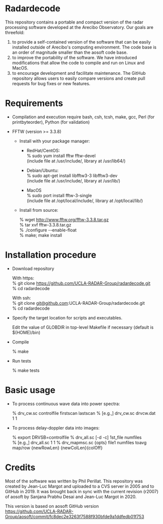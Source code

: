 # Radardecode

This repository contains a portable and compact version of the radar processing software developed at the Arecibo Observatory.  Our goals are threefold:

1. to provide a self-contained version of the software that can be easily installed outside of Arecibo's computing environment.  The code base is an order of magnitude smaller than the aosoft code base.  
2. to improve the portability of the software.  We have introduced modifications that allow the code to compile and run on Linux and MacOS.  
3. to encourage development and facilitate maintenance.  The GitHub repository allows users to easily compare versions and create pull requests for bug fixes or new features.  


# Requirements

- Compilation and execution require bash, csh, tcsh, make, gcc, Perl (for printbyteorder), Python (for validation)
  
- FFTW (version >= 3.3.8)

    - Install with your package manager:

       - RedHat/CentOS:  
       % sudo yum install fftw fftw-devel  
       (include file at /usr/include/, library at /usr/lib64/)  
    
       - Debian/Ubuntu:  
       % sudo apt-get install libfftw3-3 libfftw3-dev  
       (include file at /usr/include/, library at /usr/lib/)  
    
       - MacOS  
       % sudo port install fftw-3-single  
       (include file at /opt/local/include/, library at /opt/local/lib/)  
    
    - Install from source:  

       % wget http://www.fftw.org/fftw-3.3.8.tar.gz  
       % tar xvf fftw-3.3.8.tar.gz  
       % ./configure --enable-float  
       % make; make install    
  

# Installation procedure

- Download repository  

  With https:  
  % git clone https://github.com/UCLA-RADAR-Group/radardecode.git  
  % cd radardecode  
  
  With ssh:  
  % git clone git@github.com:UCLA-RADAR-Group/radardecode.git  
  % cd radardecode  

- Specify the target location for scripts and executables.

  Edit the value of GLOBDIR in top-level Makefile if necessary (default is $(HOME)/bin)
  
- Compile  

  % make  

- Run tests

  % make tests

# Basic usage

- To process continuous wave data into power spectra:  

  % drv_cw.sc controlfile firstscan lastscan
  % [e.g.,] drv_cw.sc drvcw.dat 1 1

- To process delay-doppler data into images:   

  % export DRVSB=controlfile 
  % drv_all.sc [-d -c] 1st_file numfiles  
  % [e.g.,] drv_all.sc 1 1 
  % drv_mapmsc.sc {opts} file1 numfiles toavg map/row {newRowLen} {newColLen}{colOff}  

  
# Credits

Most of the software was written by Phil Perillat.  This repository was created by Jean-Luc Margot and uploaded to a CVS server in 2005 and to GitHub in 2019.  It was brought back in sync with the current revision (r2007) of aosoft by Sanjana Prabhu Desai and Jean-Luc Margot in 2020.

This version is based on aosoft GitHub version  
https://github.com/UCLA-RADAR-Group/aosoft/commit/fc8dec2e3263f7588f930bfde9a1ddfedb01f753  
